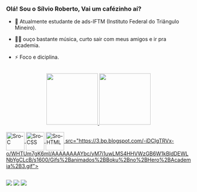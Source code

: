 ### Olá! Sou o Sílvio Roberto, Vai um cafézinho aí?

- 🤞  Atualmente estudante de ads-IFTM (Instituto Federal do Triângulo Mineiro).
- 🐱‍💻 ouço bastante música, curto sair com meus amigos e ir pra academia.
- ⚡ Foco e diciplina.

  ##

<div align="center">
  <a href="https://github.com/Srobertocs">
  <img height="140em" src="https://github-readme-stats.vercel.app/api?username=Srobertocs&show_icons=true&theme=dark&include_all_commits=true&count_private=true"/>
  <img height="140em" src="https://github-readme-stats.vercel.app/api/top-langs/?username=Srobertocs&layout=compact&langs_count=7&theme=dark"/>
</div>  
<div style="display: inline_block"><br>
  <img align="center" alt="Sro-C" height="50" width="50" src="https://cdn.jsdelivr.net/gh/devicons/devicon/icons/c/c-original.svg">
  <img align="center" alt="Sro-CSS" height="50" width="50" src="https://cdn.jsdelivr.net/gh/devicons/devicon/icons/css3/css3-original.svg">
  <img align="center" alt="Sro-HTML" height="50" width="50" src="https://cdn.jsdelivr.net/gh/devicons/devicon/icons/html5/html5-original.svg">
  src="https://3.bp.blogspot.com/-iDCIgTRVx-o/WHTUm7gK6mI/AAAAAAAAYbc/yM7i1uwLMS4HHVWzGB6W1kBldDEWLNbYgCLcB/s1600/Gifs%2Banimados%2BBoku%2Bno%2BHero%2BAcademia%2B3.gif">
</div>
</div>
  
  ##
<div>
   <a href="https://www.instagram.com/s_robertocs/" target="_blank"><img src="https://img.shields.io/badge/-Instagram-%23E4405F?style=for-the-badge&logo=instagram&logoColor=white" target="_blank"></a>
   <a href="" target="_blank"><img src="https://img.shields.io/badge/Gmail-D14836?style=for-the-badge&logo=gmail&logoColor=white" target="_blank"></a>
   <a href="https://api.whatsapp.com/send?phone=5534996343432&text=%F0%9F%91%8C" target="_blank"><img src="https://img.shields.io/badge/WhatsApp-25D366?style=for-the-badge&logo=whatsapp&logoColor=white" target="_blank"></a>
</div>
